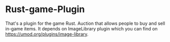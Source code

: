 # Rust-game-Plugin
That's a plugin for the game Rust. Auction that allows people to buy and sell in-game items.
It depends on ImageLibrary plugin which you can find on https://umod.org/plugins/image-library.
